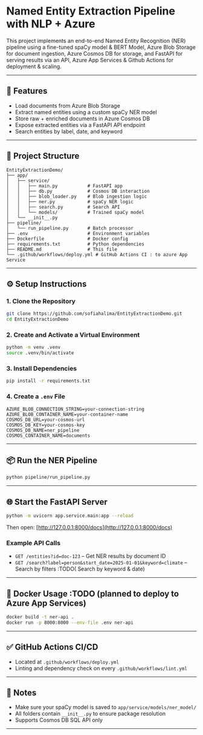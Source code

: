 # Named Entity Extraction Pipeline with NLP + Azure

This project implements an end-to-end Named Entity Recognition (NER) pipeline using a fine-tuned spaCy model & BERT Model, Azure Blob Storage for document ingestion, Azure Cosmos DB for storage, and FastAPI for serving results via an API, Azure App Services & Github Actions for deployment & scaling.

---

## 🚀 Features
- Load documents from Azure Blob Storage
- Extract named entities using a custom spaCy NER model
- Store raw + enriched documents in Azure Cosmos DB
- Expose extracted entities via a FastAPI API endpoint
- Search entities by label, date, and keyword

---

## 📁 Project Structure
```
EntityExtractionDemo/
├── app/
│   ├── service/
│   │   ├── main.py           # FastAPI app
│   │   ├── db.py             # Cosmos DB interaction
│   │   ├── blob_loader.py    # Blob ingestion logic
│   │   ├── ner.py            # spaCy NER logic
│   │   ├── search.py         # Search API
│   │   └── models/           # Trained spaCy model
│   └── __init__.py
├── pipeline/
│   └── run_pipeline.py       # Batch processor
├── .env                      # Environment variables
├── Dockerfile                # Docker config
├── requirements.txt          # Python dependencies
├── README.md                 # This file
└── .github/workflows/deploy.yml # GitHub Actions CI : to azure App Service
```

---

## ⚙️ Setup Instructions

### 1. Clone the Repository
```bash
git clone https://github.com/sofiahalima/EntityExtractionDemo.git
cd EntityExtractionDemo
```

### 2. Create and Activate a Virtual Environment
```bash
python -m venv .venv
source .venv/bin/activate  
```

### 3. Install Dependencies
```bash
pip install -r requirements.txt
```

### 4. Create a `.env` File
```
AZURE_BLOB_CONNECTION_STRING=your-connection-string
AZURE_BLOB_CONTAINER_NAME=your-container-name
COSMOS_DB_URL=your-cosmos-url
COSMOS_DB_KEY=your-cosmos-key
COSMOS_DB_NAME=ner_pipeline
COSMOS_CONTAINER_NAME=documents
```

---

## 📦 Run the NER Pipeline
```bash
python pipeline/run_pipeline.py
```

---

## 🌐 Start the FastAPI Server
```bash
python -m uvicorn app.service.main:app --reload
```

Then open: [http://127.0.0.1:8000/docs](http://127.0.0.1:8000/docs)

### Example API Calls
- `GET /entities?id=doc-123` – Get NER results by document ID
- `GET /search?label=person&start_date=2025-01-01&keyword=climate` – Search by filters :TODO( Search by keyword & date)

---

## 🐳 Docker Usage :TODO (planned to deploy to Azure App Services)
```bash
docker build -t ner-api .
docker run -p 8000:8000 --env-file .env ner-api
```

---

## ✅ GitHub Actions CI/CD
- Located at `.github/workflows/deploy.yml`  
- Linting and dependency check on every `.github/workflows/lint.yml`

---

## 📌 Notes
- Make sure your spaCy model is saved to `app/service/models/ner_model/`
- All folders contain `__init__.py` to ensure package resolution
- Supports Cosmos DB SQL API only

---
